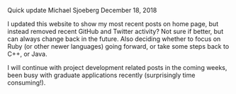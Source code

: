 Quick update
Michael Sjoeberg
December 18, 2018

I updated this website to show my most recent posts on home page, but instead removed recent GitHub and Twitter activity? Not sure if better, but can always change back in the future. Also deciding whether to focus on Ruby (or other newer languages) going forward, or take some steps back to C++, or Java.

I will continue with project development related posts in the coming weeks, been busy with graduate applications recently (surprisingly time consuming!).